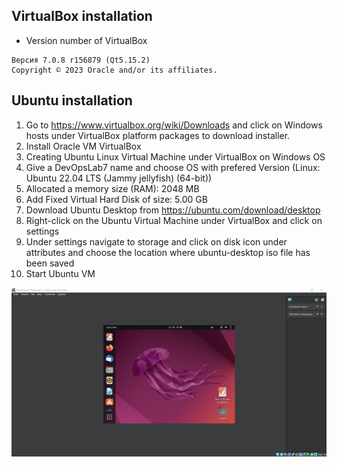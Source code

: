 ## VirtualBox installation

* Version number of VirtualBox

```shell
Версия 7.0.8 r156879 (Qt5.15.2)
Copyright © 2023 Oracle and/or its affiliates.
```

## Ubuntu installation

1. Go to https://www.virtualbox.org/wiki/Downloads and click on Windows hosts under VirtualBox platform packages to download installer.
2. Install Oracle VM VirtualBox
3. Creating Ubuntu Linux Virtual Machine under VirtualBox on Windows OS
4. Give a DevOpsLab7 name and choose OS with prefered Version (Linux: Ubuntu 22.04 LTS (Jammy jellyfish) (64-bit))
5. Allocated a memory size (RAM): 2048 MB
6. Add Fixed Virtual Hard Disk of size: 5.00 GB
7. Download Ubuntu Desktop from https://ubuntu.com/download/desktop
8. Right-click on the Ubuntu Virtual Machine under VirtualBox and click on settings
9. Under settings navigate to storage and click on disk icon under attributes and choose the location where ubuntu-desktop iso file has been saved
10. Start Ubuntu VM

![Alt text](img/1.jpg)

